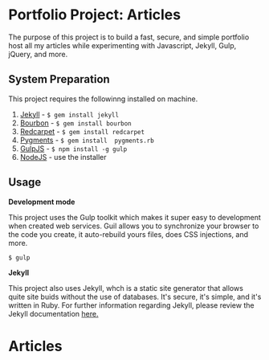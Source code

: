 Portfolio Project: Articles
=============================

The purpose of this project is to build a fast, secure, and simple portfolio host all my articles while experimenting with Javascript, Jekyll, Gulp, jQuery, and more. 

## System Preparation

This project requires the followinng installed on machine.

1. [Jekyll](http://jekyllrb.com/) - `$ gem install jekyll`
2. [Bourbon](http://bourbon.io/) - `$ gem install bourbon`
3. [Redcarpet](https://github.com/vmg/redcarpet) - `$ gem install redcarpet`
4. [Pygments](https://github.com/tmm1/pygments.rb) - `$ gem install  pygments.rb`
5. [GulpJS](https://github.com/gulpjs/gulp) - `$ npm install -g gulp`
6. [NodeJS](http://nodejs.org) - use the installer

## Usage

**Development mode**

This project uses the Gulp toolkit which makes it super easy to development when created web services. Guil allows you to synchronize your browser to the code you create, it auto-rebuild yours files, does CSS injections, and more.

```shell
$ gulp
```

**Jekyll**

This project also uses Jekyll, whch is a static site generator that allows quite site buids without the use of databases. It's secure, it's simple, and it's written in Ruby. For further information regarding Jekyll, please review the Jekyll documentation [here.](http://jekyllrb.com/docs/usage/)
# Articles
